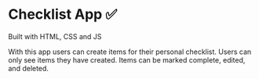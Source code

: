 # Checklist App ✅

Built with HTML, CSS and JS

With this app users can create items for their personal checklist. Users can only see items they have created. Items can be marked complete, edited, and deleted.
